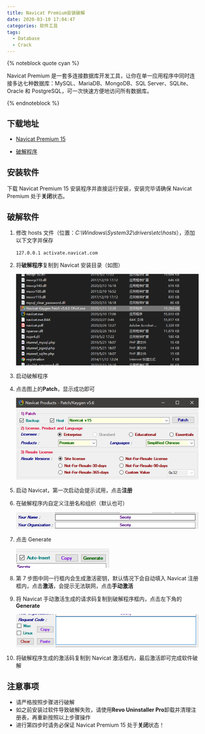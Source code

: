```yaml
---
title: Navicat Premium安装破解
date: 2020-03-10 17:04:47
categories: 软件工具
tags:
  - Database
  - Crack
---
```


{% noteblock quote cyan %}

Navicat Premium 是一套多连接数据库开发工具，让你在单一应用程序中同时连接多达七种数据库：MySQL、MariaDB、MongoDB、SQL Server、SQLite、Oracle 和 PostgreSQL，可一次快速方便地访问所有数据库。

{% endnoteblock %}

<!-- more -->

## 下载地址

- [Navicat Premium 15](http://download.navicat.com.cn/download/navicat150_premium_cs_x64.exe)

- [破解程序](https://upyun.secriy.com/downloads/Navicat%20Keygen%20Patch%20v5.6.0%20DFoX.exe)

## 安装软件

下载 Navicat Premium 15 安装程序并直接运行安装，安装完毕请确保 Navicat Premium 处于**关闭**状态。

## 破解软件

1. 修改 hosts 文件（位置：_C:\Windows\System32\drivers\etc\hosts_），添加以下文字并保存

   `127.0.0.1 activate.navicat.com`

2. 将**破解程序**复制到 Navicat 安装目录（如图）

   ![](Navicat-Premium%E5%AE%89%E8%A3%85%E7%A0%B4%E8%A7%A3/image-20200617185711474.png)

3. 启动破解程序

4. 点击图上的**Patch**，显示成功即可

   ![](Navicat-Premium%E5%AE%89%E8%A3%85%E7%A0%B4%E8%A7%A3/%E6%89%B9%E6%B3%A8%202020-03-10%20170801-1583831824598.png)

5. 启动 Navicat，第一次启动会提示试用，点击**注册**

6. 在破解程序内自定义注册名和组织（默认也可）

   ![](Navicat-Premium%E5%AE%89%E8%A3%85%E7%A0%B4%E8%A7%A3/%E6%89%B9%E6%B3%A8%202020-03-10%20170820-1583831875329.png)

7. 点击 Generate

   ![](Navicat-Premium%E5%AE%89%E8%A3%85%E7%A0%B4%E8%A7%A3/%E6%89%B9%E6%B3%A8%202020-03-10%20170832.png)

8. 第 7 步图中同一行框内会生成激活密钥，默认情况下会自动填入 Navicat 注册框内，点击**激活**，会提示无法联网，点击**手动激活**

9. 将 Navicat 手动激活生成的请求码复制到破解程序框内，点击左下角的**Generate**

   ![](Navicat-Premium%E5%AE%89%E8%A3%85%E7%A0%B4%E8%A7%A3/%E6%89%B9%E6%B3%A8%202020-03-10%20170920.png)

10. 将破解程序生成的激活码复制到 Navicat 激活框内，最后激活即可完成软件破解

## 注意事项

- 请严格按照步骤进行破解
- 如之前安装过软件导致破解失败，请使用**Revo Uninstaller Pro**卸载并清理注册表，再重新按照以上步骤操作
- 进行第四步时请务必保证 Navicat Premium 15 处于**关闭**状态！
